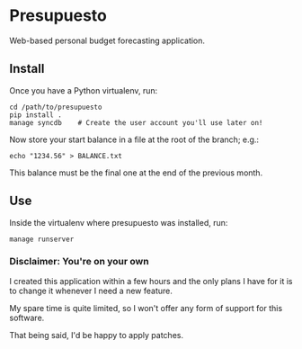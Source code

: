 # Presupuesto

Web-based personal budget forecasting application.


## Install

Once you have a Python virtualenv, run:

    cd /path/to/presupuesto
    pip install .
    manage syncdb    # Create the user account you'll use later on!

Now store your start balance in a file at the root of the branch; e.g.:

    echo "1234.56" > BALANCE.txt

This balance must be the final one at the end of the previous month.

## Use

Inside the virtualenv where presupuesto was installed, run:

    manage runserver


### Disclaimer: You're on your own

I created this application within a few hours and the only plans I have for it
is to change it whenever I need a new feature.

My spare time is quite limited, so I won't offer any form of support for this
software.

That being said, I'd be happy to apply patches.
